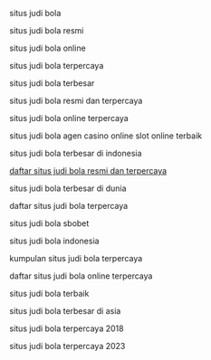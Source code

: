 situs judi bola

situs judi bola resmi

situs judi bola online

situs judi bola terpercaya

situs judi bola terbesar

situs judi bola resmi dan terpercaya

situs judi bola online terpercaya

situs judi bola agen casino online slot online terbaik 

situs judi bola terbesar di indonesia

[daftar situs judi bola resmi dan terpercaya](https://dentonrent.net)

situs judi bola terbesar di dunia

daftar situs judi bola terpercaya

situs judi bola sbobet

situs judi bola indonesia

kumpulan situs judi bola terpercaya

daftar situs judi bola online terpercaya

situs judi bola terbaik

situs judi bola terbesar di asia

situs judi bola terpercaya 2018

situs judi bola terpercaya 2023


